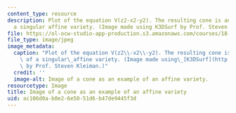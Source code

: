 ```yaml
---
content_type: resource
description: Plot of the equation V(z2-x2-y2). The resulting cone is an example of
  a singular affine variety. (Image made using K3DSurf by Prof. Steven Kleiman.)
file: https://ol-ocw-studio-app-production.s3.amazonaws.com/courses/18-704-seminar-in-algebra-and-number-theory-computational-commutative-algebra-and-algebraic-geometry-fall-2008/ac106d0ab0e26e5051d6b47de9445f3d_18-704f08.jpg
file_type: image/jpeg
image_metadata:
  caption: "Plot of the equation V(z2\\-x2\\-y2). The resulting cone is an example\
    \ of a singular\_affine variety. (Image made using\_[K3DSurf](http://k3dsurf.sourceforge.net/)\
    \ by Prof. Steven Kleiman.)"
  credit: ''
  image-alt: Image of a cone as an example of an affine variety.
resourcetype: Image
title: Image of a cone as an example of an affine variety
uid: ac106d0a-b0e2-6e50-51d6-b47de9445f3d
---
```

